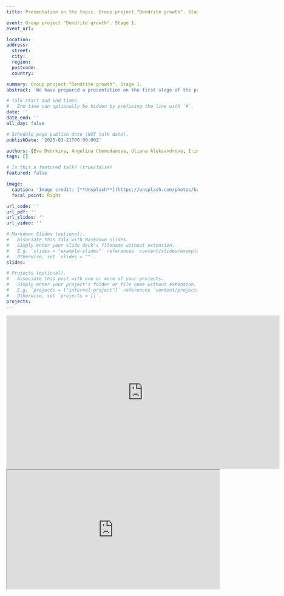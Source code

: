 ```yaml
---
title: Presentation on the topic. Group project "Dendrite growth". Stage 1. The scientific problem of the project

event: Group project "Dendrite growth". Stage 1.
event_url: 

location: 
address:
  street: 
  city: 
  region: 
  postcode: 
  country: 

summary: Group project "Dendrite growth". Stage 1.
abstract: 'We have prepared a presentation on the first stage of the project "Dendrite growth".'

# Talk start and end times.
#   End time can optionally be hidden by prefixing the line with `#`.
date: ''
date_end: ''
all_day: false

# Schedule page publish date (NOT talk date).
publishDate: '2025-03-21T00:00:00Z'

authors: [Eva Dvorkina, Angelina Chemodanova, Uliana Aleksandrova, Irina Seregina, Ivan Volgin, Yaroslav Goloschapov]
tags: []

# Is this a featured talk? (true/false)
featured: false

image:
  caption: 'Image credit: [**Unsplash**](https://unsplash.com/photos/bzdhc5b3Bxs)'
  focal_point: Right

url_code: ''
url_pdf: ''
url_slides: ''
url_video: ''

# Markdown Slides (optional).
#   Associate this talk with Markdown slides.
#   Simply enter your slide deck's filename without extension.
#   E.g. `slides = "example-slides"` references `content/slides/example-slides.md`.
#   Otherwise, set `slides = ""`.
slides:

# Projects (optional).
#   Associate this post with one or more of your projects.
#   Simply enter your project's folder or file name without extension.
#   E.g. `projects = ["internal-project"]` references `content/project/deep-learning/index.md`.
#   Otherwise, set `projects = []`.
projects:
---
```


<iframe width="720" height="405" src="https://rutube.ru/play/embed/4044988bf092e351e477b7352888bef9/" frameBorder="0" allow="clipboard-write; autoplay" webkitAllowFullScreen mozallowfullscreen allowFullScreen></iframe>

<iframe width="560" height="315" src="https://plvideo.ru/embed/vIeydVQu--Je" title="Platform video player" allow="accelerometer; autoplay; clipboard-write; encrypted-media; gyroscope; picture-in-picture; web-share" referrerpolicy="strict-origin-when-cross-origin" allowfullscreen></iframe>
